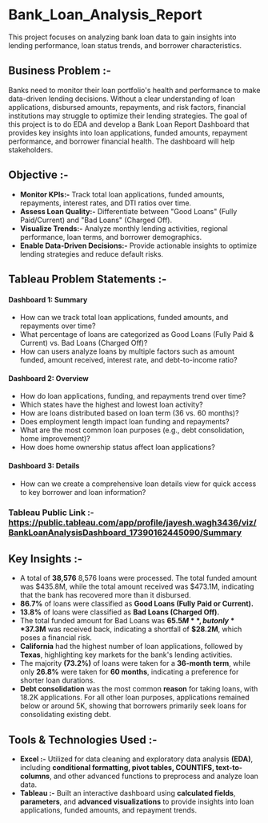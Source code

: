 # Bank_Loan_Analysis_Report
This project focuses on analyzing bank loan data to gain insights into lending performance, loan status trends, and borrower characteristics. 

Business Problem :-
---
Banks need to monitor their loan portfolio's health and performance to make data-driven lending decisions. Without a clear understanding of loan applications, disbursed amounts, repayments, and risk factors, financial institutions may struggle to optimize their lending strategies. The goal of this project is to do EDA and develop a Bank Loan Report Dashboard that provides key insights into loan applications, funded amounts, repayment performance, and borrower financial health. The dashboard will help stakeholders.

Objective :- 
---

* **Monitor KPIs:-** Track total loan applications, funded amounts, repayments, interest rates, and DTI ratios over time.
* **Assess Loan Quality:-** Differentiate between "Good Loans" (Fully Paid/Current) and "Bad Loans" (Charged Off).
* **Visualize Trends:-** Analyze monthly lending activities, regional performance, loan terms, and borrower demographics.
* **Enable Data-Driven Decisions:-** Provide actionable insights to optimize lending strategies and reduce default risks.

Tableau Problem Statements :-
---
#### Dashboard 1: Summary
* How can we track total loan applications, funded amounts, and repayments over time?
* What percentage of loans are categorized as Good Loans (Fully Paid & Current) vs. Bad Loans (Charged Off)?
* How can users analyze loans by multiple factors such as amount funded, amount received, interest rate, and debt-to-income ratio?
   
#### Dashboard 2: Overview
* How do loan applications, funding, and repayments trend over time? 
* Which states have the highest and lowest loan activity? 
* How are loans distributed based on loan term (36 vs. 60 months)? 
* Does employment length impact loan funding and repayments? 
* What are the most common loan purposes (e.g., debt consolidation, home improvement)?
* How does home ownership status affect loan applications?

#### Dashboard 3: Details 
* How can we create a comprehensive loan details view for quick access to key borrower and loan information?
### Tableau Public Link :- https://public.tableau.com/app/profile/jayesh.wagh3436/viz/BankLoanAnalysisDashboard_17390162445090/Summary  
Key Insights :-
---
* A total of **38,576** 8,576 loans were processed. The total funded amount was $435.8M, while the total amount received was $473.1M, indicating that the bank has recovered more than it disbursed.
* **86.7%** of loans were classified as **Good Loans (Fully Paid or Current).**
* **13.8%** of loans were classified as **Bad Loans (Charged Off).**
* The total funded amount for Bad Loans was **$65.5M**, but only **$37.3M** was received back, indicating a shortfall of **$28.2M**, which poses a financial risk.
* **California** had the highest number of loan applications, followed by **Texas**, highlighting key markets for the bank's lending activities.
* The majority **(73.2%)** of loans were taken for a **36-month term**, while only **26.8%** were taken for **60 months**, indicating a preference for shorter loan durations.
* **Debt consolidation** was the most common **reason** for taking loans, with 18.2K applications. For all other loan purposes, applications remained below or around 5K, showing that borrowers primarily seek loans for consolidating existing debt.


Tools & Technologies Used :-
---
* **Excel :-** Utilized for data cleaning and exploratory data analysis **(EDA)**, including **conditional formatting, pivot tables, COUNTIFS, text-to-columns**, and other advanced functions to preprocess and analyze loan data.  
* **Tableau :-** Built an interactive dashboard using **calculated fields**, **parameters**, and **advanced visualizations** to provide insights into loan applications, funded amounts, and repayment trends.



